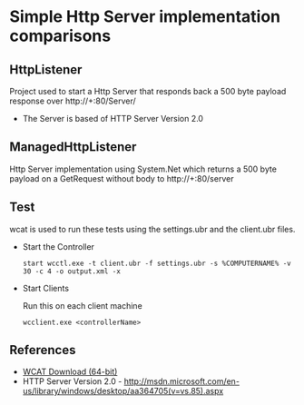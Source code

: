Simple Http Server implementation comparisons
==========

## HttpListener ##
Project used to start a Http Server that responds back a 500 byte payload response over http://+:80/Server/
 - The Server is based of HTTP Server Version 2.0

## ManagedHttpListener ##
Http Server implementation using System.Net which returns a 500 byte payload on a GetRequest without body to http://+:80/server

## Test ##

wcat is used to run these tests using the settings.ubr and the client.ubr files.

- Start the Controller

	```
	start wcctl.exe -t client.ubr -f settings.ubr -s %COMPUTERNAME% -v 30 -c 4 -o output.xml -x 
	```

- Start Clients

	Run this on each client machine 
	```
	wcclient.exe <controllerName>
	```


## References ##

- [WCAT Download (64-bit)](http://www.iis.net/community/default.aspx?tabid=34&g=6&i=1467)
- HTTP Server Version 2.0 - http://msdn.microsoft.com/en-us/library/windows/desktop/aa364705(v=vs.85).aspx